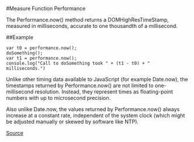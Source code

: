 #Measure Function Performance

The Performance.now() method returns a DOMHighResTimeStamp, measured in milliseconds, accurate to one thousandth of a millisecond.

##Example
```
var t0 = performance.now();
doSomething();
var t1 = performance.now();
console.log("Call to doSomething took " + (t1 - t0) + " milliseconds.")
```

Unlike other timing data available to JavaScript (for example Date.now), the timestamps returned by Performance.now() are not limited to one-millisecond resolution. Instead, they represent times as floating-point numbers with up to microsecond precision.

Also unlike Date.now, the values returned by Performance.now() always increase at a constant rate, independent of the system clock (which might be adjusted manually or skewed by software like NTP).

[Source](https://developer.mozilla.org/en-US/docs/Web/API/Performance/now)
